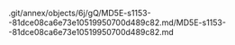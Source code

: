 .git/annex/objects/6j/gQ/MD5E-s1153--81dce08ca6e73e10519950700d489c82.md/MD5E-s1153--81dce08ca6e73e10519950700d489c82.md